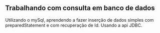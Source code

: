 <h2>Trabalhando com consulta em banco de dados </h2>

<p>Utilizando o mySql, aprendendo a fazer inserção de dados simples 
com preparedStatement e com recuperação de Id.
Usando a api JDBC.
</p>
